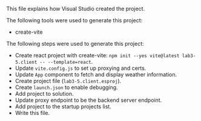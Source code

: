 This file explains how Visual Studio created the project.

The following tools were used to generate this project:
- create-vite

The following steps were used to generate this project:
- Create react project with create-vite: `npm init --yes vite@latest lab3-5.client -- --template=react`.
- Update `vite.config.js` to set up proxying and certs.
- Update `App` component to fetch and display weather information.
- Create project file (`lab3-5.client.esproj`).
- Create `launch.json` to enable debugging.
- Add project to solution.
- Update proxy endpoint to be the backend server endpoint.
- Add project to the startup projects list.
- Write this file.
